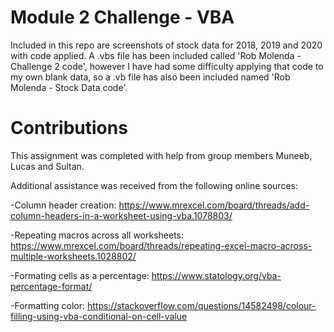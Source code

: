 # Module 2 Challenge - VBA
Included in this repo are screenshots of stock data for 2018, 2019 and 2020 with code applied. A .vbs file has been included called 'Rob Molenda - Challenge 2 code', however I have had some difficulty applying that code to my own blank data, so a .vb file has also been included named 'Rob Molenda - Stock Data code'.

# Contributions

This assignment was completed with help from group members Muneeb, Lucas and Sultan. 


Additional assistance was received from the following online sources:

-Column header creation: https://www.mrexcel.com/board/threads/add-column-headers-in-a-worksheet-using-vba.1078803/

-Repeating macros across all worksheets: https://www.mrexcel.com/board/threads/repeating-excel-macro-across-multiple-worksheets.1028802/

-Formating cells as a percentage: https://www.statology.org/vba-percentage-format/

-Formatting color: https://stackoverflow.com/questions/14582498/colour-filling-using-vba-conditional-on-cell-value
